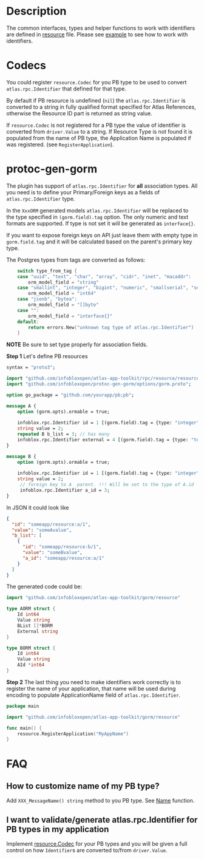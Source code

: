 # Description

The common interfaces, types and helper functions to work with identifiers are defined in [resource](resource.go) file.
Please see [example](example_test.go) to see how to work with identifiers.

# Codecs

You could register `resource.Codec` for you PB type to be used to convert `atlas.rpc.Identifier` that defined for that type.

By default if PB resource is undefined (`nil`) the `atlas.rpc.Identifier` is converted to a string in fully qualified format specified for
Atlas References, otherwise the Resource ID part is returned as string value.

If `resource.Codec` is not registered for a PB type the value of identifier is converted from `driver.Value` to a string.
If Resource Type is not found it is populated from the name of PB type,
the Application Name is populated if was registered. (see `RegisterApplication`).

# protoc-gen-gorm

The plugin has support of `atlas.rpc.Identifier` for **all** association types. All you need is to define your Primary/Foreign keys as
a fields of `atlas.rpc.Identifier` type.

In the `XxxORM` generated models `atlas.rpc.Identifier` will be replaced to the type specified in `(gorm.field).tag` option.
The only numeric and text formats are supported. If type is not set it will be generated as `interface{}`.

If you want to expose foreign keys on API just leave them with empty type in `gorm.field.tag` and it will be calculated based on the
parent's primary key type.

The Postgres types from tags are converted as follows:

```go
    switch type_from_tag {
    case "uuid", "text", "char", "array", "cidr", "inet", "macaddr":
        orm_model_field = "string"
    case "smallint", "integer", "bigint", "numeric", "smallserial", "serial", "bigserial":
        orm_model_field = "int64"
    case "jsonb", "bytea":
        orm_model_field = "[]byte"
    case "":
        orm_model_field = "interface{}"
    default:
        return errors.New("unknown tag type of atlas.rpc.Identifier")
    }
```

**NOTE** Be sure to set type properly for association fields.

**Step 1** Let's define PB resources

```proto
syntax = "proto3";

import "github.com/infobloxopen/atlas-app-toolkit/rpc/resource/resource.proto";
import "github.com/infobloxopen/protoc-gen-gorm/options/gorm.proto";

option go_package = "github.com/yourapp/pb;pb";

message A {
    option (gorm.opts).ormable = true;
    
    infoblox.rpc.Identifier id = 1 [(gorm.field).tag = {type: "integer"}];
    string value = 2;
    repeated B b_list = 3; // has many
    infoblox.rpc.Identifier external = 4 [(gorm.field).tag = {type: "text"}];
}

message B {
    option (gorm.opts).ormable = true;
    
    infoblox.rpc.Identifier id = 1 [(gorm.field).tag = {type: "integer"}];
    string value = 2;
     // foreign key to A  parent. !!! Will be set to the type of A.id
     infoblox.rpc.Identifier a_id = 3;
}
```

In JSON it could look like
```json
{
  "id": "someapp/resource:a/1",
  "value": "someAvalue",
  "b_list": [
    {
      "id": "someapp/resource:b/1",
      "value": "someBvalue",
      "a_id": "someapp/resource:a/1"
    }
  ]
}
```

The generated code could be:
```go
import "github.com/infobloxopen/atlas-app-toolkit/gorm/resource"

type AORM struct {
	Id int64
	Value string
	BList []*BORM
	External string
}

type BORM struct {
	Id int64
	Value string
	AId *int64
}
```

**Step 2** The last thing you need to make identifiers work correctly is to register the name of your application,
that name will be used during encoding to populate ApplicationName field of `atlas.rpc.Identifier`.

```go
package main

import "github.com/infobloxopen/atlas-app-toolkit/gorm/resource"

func main() {
    resource.RegisterApplication("MyAppName")
}
```

# FAQ

## How to customize name of my PB type?

Add `XXX_MessageName() string` method to you PB type. See [Name](resource.go) function.

## I want to validate/generate atlas.rpc.Identifier for PB types in my application

Implement [resource.Codec](resource.go) for your PB types and you will be given a full control on how `Identifier`s 
are converted to/from `driver.Value`. 
